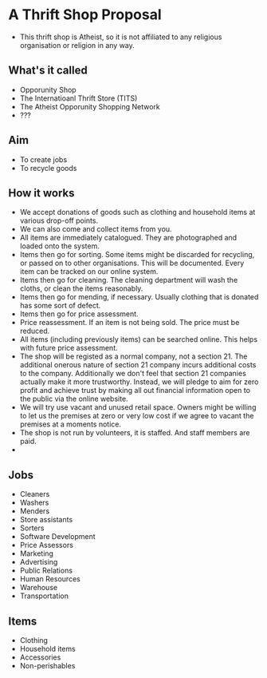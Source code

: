 A Thrift Shop Proposal
======================

* This thrift shop is Atheist, so it is not affiliated to any religious organisation or religion in any way. 

What's it called
----------------
* Opporunity Shop
* The Internatioanl Thrift Store (TITS)
* The Atheist Opporunity Shopping Network
* ???

Aim
---
* To create jobs
* To recycle goods

How it works
------------

* We accept donations of goods such as clothing and household items at various drop-off points. 
* We can also come and collect items from you.
* All items are immediately catalogued. They are photographed and loaded onto the system.
* Items then go for sorting. Some items might be discarded for recycling, or passed on to other organisations. This will be documented. Every item can be tracked on our online system.
* Items then go for cleaning. The cleaning department will wash the cloths, or clean the items reasonably.
* Items then go for mending, if necessary. Usually clothing that is donated has some sort of defect. 
* Items then go for price assessment. 
* Price reassessment. If an item is not being sold. The price must be reduced. 
* All items (including previously items) can be searched online. This helps with future price assessment. 
* The shop will be registed as a normal company, not a section 21. The additional onerous nature of section 21 company incurs additional costs to the company. Additionally we don't feel that section 21 companies actually make it more trustworthy. Instead, we will pledge to aim for zero profit and achieve trust by making all out financial information open to the public via the online website. 
* We will try use vacant and unused retail space. Owners might be willing to let us the premises at zero or very low cost if we agree to vacant the premises at a moments notice. 
* The shop is not run by volunteers, it is staffed. And staff members are paid. 
* 

Jobs
----
* Cleaners
* Washers
* Menders
* Store assistants
* Sorters
* Software Development
* Price Assessors
* Marketing
* Advertising
* Public Relations
* Human Resources
* Warehouse
* Transportation

Items
-----
* Clothing
* Household items
* Accessories
* Non-perishables

